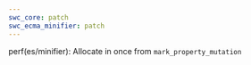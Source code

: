 ```yaml
---
swc_core: patch
swc_ecma_minifier: patch
---
```


perf(es/minifier): Allocate in once from `mark_property_mutation`
